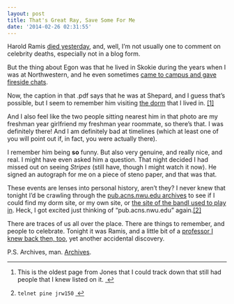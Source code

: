 ```yaml
---
layout: post
title: That's Great Ray, Save Some For Me
date: '2014-02-26 02:31:55'
---
```


<p>Harold Ramis <a href="http://articles.chicagotribune.com/2014-02-24/entertainment/chi-harold-ramis-dead-20140224_1_harold-ramis-chicago-actor-second-city">died yesterday</a>, and, well, I&#8217;m not usually one to comment on celebrity deaths, especially not in a blog form. </p>

<p>But the thing about Egon was that he lived in Skokie during the years when I was at Northwestern, and he even sometimes <a href="http://www.northwestern.edu/residentialcolleges/documents/article.pdf">came to campus and gave fireside chats</a>.</p>

<p>Now, the caption in that .pdf says that he was at Shepard, and I guess that&#8217;s possible, but I seem to remember him visiting <a href="http://nu-jonesrc.weebly.com/about.html">the dorm</a> that I lived in. <a href="#fn:1" id="fnref:1" title="see footnote" class="footnote">[1]</a></p>

<p>And I also feel like the two people sitting nearest him in that photo are my freshman year girlfriend my freshman year roommate, so there&#8217;s that. I was definitely there! And I am definitely bad at timelines (which at least one of you will point out if, in fact, you were actually there).</p>

<p>I remember him being <strong>so</strong> funny. But also very genuine, and really nice, and real. I might have even asked him a question. That night decided I had missed out on seeing <em>Stripes</em> (still have, though I might watch it now). He signed an autograph for me on a piece of steno paper, and that was that. </p>

<p>These events are lenses into personal history, aren&#8217;t they? I never knew that tonight I&#8217;d be crawling through the <a href="http://web.archive.org/web/*/http://pubweb.acns.nwu.edu/*">pub.acns.nwu.edu archives</a> to see if I could find my dorm site, or my own site, or <a href="http://web.archive.org/web/19990117032625/http://pubweb.acns.nwu.edu/%7Edjf835/jesters.html">the site of the band</a><a href="http://web.archive.org/web/19981203105651/http://www.drithle.com/jesters/">I used to play in</a>. Heck, I got excited just thinking of &#8220;pub.acns.nwu.edu&#8221; again.<a href="#fn:2" id="fnref:2" title="see footnote" class="footnote">[2]</a> </p>

<p>There are traces of us all over the place. There are things to remember, and people to celebrate. Tonight it was Ramis, and a little bit of a <a href="http://et.stok.ca/articles/550-31.html">professor I knew back then, too</a>, yet another accidental discovery.</p>

<p>P.S. Archives, man. <a href="http://web.archive.org/web/19991002053629/http://www.nwu.edu/numb/1996/Sections/tenor.html">Archives</a>. </p>

<div class="footnotes">
<hr />
<ol>

<li id="fn:1">
<p>This is the oldest page from Jones that I could track down that still had people that I knew listed on it.  <a href="#fnref:1" title="return to article" class="reversefootnote">&#160;&#8617;</a></p>
</li>

<li id="fn:2">
<p><code>telnet pine jrw150</code> <a href="#fnref:2" title="return to article" class="reversefootnote">&#160;&#8617;</a></p>
</li>

</ol>
</div>
